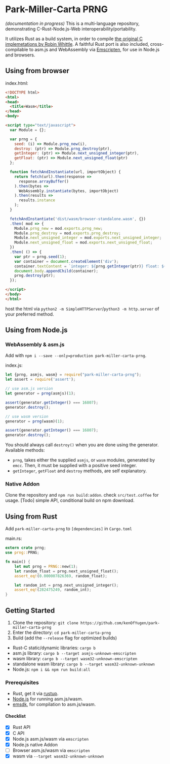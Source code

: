 # Park-Miller-Carta PRNG

*(documentation in progress)*
This is a multi-language repository, demonstrating C-Rust-Node.js-Web interoperability/portability.

It utilizes Rust as a build system, in order to compile [the original C implemetations by Robin Whittle](http://www.firstpr.com.au/dsp/rand31/). A faithful Rust port is also included, cross-compilable to asm.js and WebAssembly via [Emscripten](https://github.com/kripken/emscripten), for use in Node.js and browsers.

## Using from browser
index.html:
```html
<!DOCTYPE html>
<html>
<head>
  <title>Wasm</title>
</head>
<body>

<script type="text/javascript">
  var Module = {};

  var prng = {
    seed: (i) => Module.prng_new(i),
    destroy: (ptr) => Module.prng_destroy(ptr),
    getInteger: (ptr) => Module.next_unsigned_integer(ptr),
    getFloat: (ptr) => Module.next_unsigned_float(ptr)
  };

  function fetchAndInstantiate(url, importObject) {
    return fetch(url).then(response =>
      response.arrayBuffer()
    ).then(bytes =>
      WebAssembly.instantiate(bytes, importObject)
    ).then(results =>
      results.instance
    );
  }

  fetchAndInstantiate('dist/wasm/browser-standalone.wasm', {})
  .then( mod => {
    Module.prng_new = mod.exports.prng_new;
    Module.prng_destroy = mod.exports.prng_destroy;
    Module.next_unsigned_integer = mod.exports.next_unsigned_integer;
    Module.next_unsigned_float = mod.exports.next_unsigned_float;
  })
  .then( () => {
    var ptr = prng.seed(1);
    var container = document.createElement('div');
    container.textContent = `integer: ${prng.getInteger(ptr)} float: ${prng.getFloat(ptr)}`
    document.body.appendChild(container);
    prng.destroy(ptr);
  });

</script>
</body>
</html>
```
host the html via `python2 -m SimpleHTTPServer`/`python3 -m http.server` of your preferred method.

## Using from Node.js
### WebAssembly & asm.js
Add with `npm i --save --only=production park-miller-carta-prng`.

index.js:
```js
let {prng, asmjs, wasm} = require("park-miller-carta-prng");
let assert = require('assert');

// use asm.js version
let generator = prng(asmjs)(1);

assert(generator.getInteger() === 16807);
generator.destroy();

// use wasm version
generator = prng(wasm)(1);

assert(generator.getInteger() === 16807);
generator.destroy();
```
You should always call `destroy()` when you are done using the generator.
Available methods:

* `prng`, takes either the supplied `asmjs`, or `wasm` modules, generated by `emcc`.
Then, it must be supplied with a positive seed integer.
* `getInteger`, `getFloat` and `destroy` methods, are self explanatory.

### Native Addon
Clone the repository and `npm run build:addon`.
check `src/test.coffee` for usage.
[Todo] simple API, conditional build on npm download.

## Using from Rust
Add `park-miller-carta-prng` to `[dependencies]` in `Cargo.toml`

main.rs:
```rust
extern crate prng;
use prng::PRNG;

fn main() {
    let mut prng = PRNG::new(1);
    let random_float = prng.next_unsigned_float();
    assert_eq!(0.000007826369, random_float);

    let random_int = prng.next_unsigned_integer();
    assert_eq!(282475249, random_int);
}
```

## Getting Started
1. Clone the repository:
`git clone https://github.com/kenOfYugen/park-miller-carta-prng`
2. Enter the directory:
`cd park-miller-carta-prng`
3. Build (add the `--release` flag for optimized builds)
  * Rust-C static/dynamic libraries: `cargo b`
  * asm.js library: `cargo b --target asmjs-unknown-emscripten`
  * wasm library: `cargo b --target wasm32-unknown-emscripten`
  * standalone wasm library: `cargo b --target wasm32-unknown-unknown`
  * Node.js: `npm i && npm run build:all`

### Prerequisites
* Rust, get it via [rustup](https://www.rustup.rs/).
* [Node.js](https://nodejs.org/en/) for running asm.js/wasm.
* [emsdk](https://developer.mozilla.org/en-US/docs/WebAssembly/C_to_wasm), for compilation to asm.js/wasm.

#### Checklist
- [x] Rust API
- [x] C API
- [x] Node.js asm.js/wasm via `emscripten`
- [x] Node.js native Addon
- [ ] Browser asm.js/wasm via `emscripten`
- [x] wasm via `--target wasm32-unknown-unknown`
